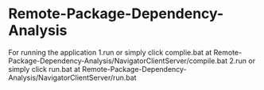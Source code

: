 # Remote-Package-Dependency-Analysis
For running the application 
1.run or simply click complie.bat at  Remote-Package-Dependency-Analysis/NavigatorClientServer/compile.bat
2.run or simply click run.bat at  Remote-Package-Dependency-Analysis/NavigatorClientServer/run.bat
